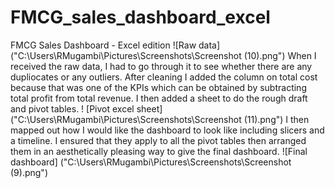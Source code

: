 # FMCG_sales_dashboard_excel
FMCG Sales Dashboard - Excel edition
![Raw data] ("C:\Users\RMugambi\Pictures\Screenshots\Screenshot (10).png")
When I received the raw data, I had to go through it to see whether there are any dupliocates or any outliers.
After cleaning I added the column on total cost because that was one of the KPIs which can be obtained by subtracting total profit from total revenue.
I then added a sheet to do the rough draft and pivot tables.
! [Pivot excel sheet] ("C:\Users\RMugambi\Pictures\Screenshots\Screenshot (11).png")
I then mapped out how I would like the dashboard to look like including slicers and a timeline.
I ensured that they apply to all the pivot tables then arranged them in an aesthetically pleasing way to give the final dashboard.
![Final dashboard] ("C:\Users\RMugambi\Pictures\Screenshots\Screenshot (9).png")
